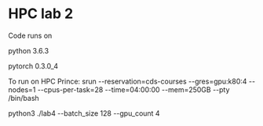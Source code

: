 # HPC lab 2
Code runs on

python 3.6.3

pytorch 0.3.0_4

To run on HPC Prince: 
srun --reservation=cds-courses --gres=gpu:k80:4 --nodes=1 --cpus-per-task=28 --time=04:00:00 --mem=250GB --pty /bin/bash

python3 ./lab4 --batch_size 128 --gpu_count 4

